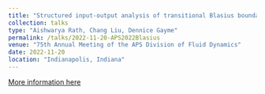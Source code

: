 ```yaml
---
title: "Structured input-output analysis of transitional Blasius boundary layer flows using a descriptor state space model"
collection: talks
type: "Aishwarya Rath, Chang Liu, Dennice Gayme"
permalink: /talks/2022-11-20-APS2022Blasius
venue: "75th Annual Meeting of the APS Division of Fluid Dynamics"
date: 2022-11-20
location: "Indianapolis, Indiana"
---
```


[More information here](https://meetings.aps.org/Meeting/DFD22/Session/Z32.7)
